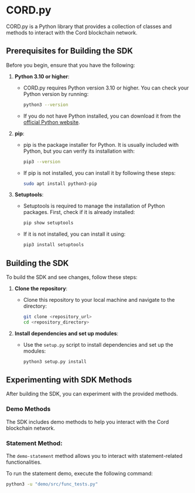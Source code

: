 # CORD.py
CORD.py is a Python library that provides a collection of classes and methods to interact with the Cord blockchain network.

## Prerequisites for Building the SDK

Before you begin, ensure that you have the following:

1. **Python 3.10 or higher**:
   - CORD.py requires Python version 3.10 or higher. You can check your Python version by running:
     ```bash
     python3 --version
     ```

   - If you do not have Python installed, you can download it from the [official Python website](https://www.python.org/downloads/).

2. **pip**:
   - pip is the package installer for Python. It is usually included with Python, but you can verify its installation with:
     ```bash
     pip3 --version
     ```

   - If pip is not installed, you can install it by following these steps:
     ```bash
     sudo apt install python3-pip
     ```

3. **Setuptools**:
   - Setuptools is required to manage the installation of Python packages. First, check if it is already installed:
     ```bash
     pip show setuptools
     ```
   - If it is not installed, you can install it using:
     ```bash
     pip3 install setuptools
     ```

## Building the SDK

To build the SDK and see changes, follow these steps:

1. **Clone the repository**:
   - Clone this repository to your local machine and navigate to the directory:
     ```bash
     git clone <repository_url>
     cd <repository_directory>
     ```

2. **Install dependencies and set up modules**:
   - Use the `setup.py` script to install dependencies and set up the modules:
     ```bash
     python3 setup.py install
     ```
     
## Experimenting with SDK Methods

After building the SDK, you can experiment with the provided methods.

### Demo Methods

The SDK includes demo methods to help you interact with the Cord blockchain network.

### Statement Method:

The `demo-statement` method allows you to interact with statement-related functionalities.

To run the statement demo, execute the following command:

```bash
python3 -u "demo/src/func_tests.py"

